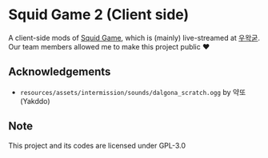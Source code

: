 Squid Game 2 (Client side)
====

A client-side mods of [Squid Game](https://github.com/singlerr/mc-squid-game), which is (mainly) live-streamed at [우왁굳](https://ch.sooplive.co.kr/ecvhao).  
Our team members allowed me to make this project public ❤️

Acknowledgements
---

- `resources/assets/intermission/sounds/dalgona_scratch.ogg` by 약또(Yakddo)

Note
----

This project and its codes are licensed under GPL-3.0
